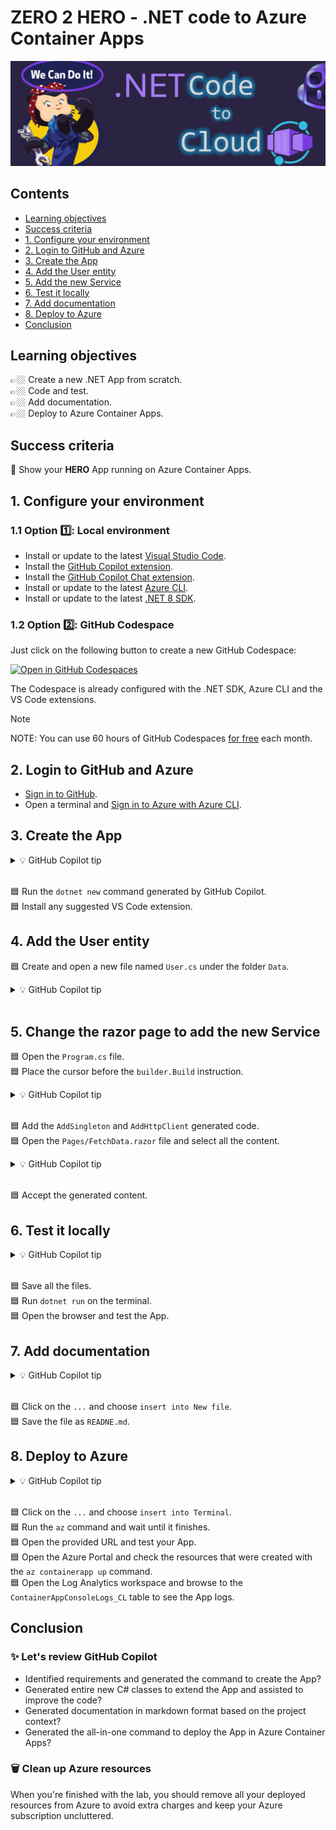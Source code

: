 # ZERO 2 HERO - .NET code to Azure Container Apps

![image](../../media/banners/dotnet-to-aca.PNG)

## Contents
- [Learning objectives](#learning-objectives)
- [Success criteria](#success-criteria)
- [1. Configure your environment](#1-configure-your-environment)
- [2. Login to GitHub and Azure](#2-login-to-github-and-azure)
- [3. Create the App](#3-create-the-app)
- [4. Add the User entity](#4-add-the-user-entity)
- [5. Add the new Service](#5-add-the-new-service)
- [6. Test it locally](#6-test-it-locally)
- [7. Add documentation](#7-add-documentation)
- [8. Deploy to Azure](#8-deploy-to-azure)
- [Conclusion](#conclusion)

## Learning objectives

👉🏼 Create a new .NET App from scratch.  
👉🏼 Code and test.  
👉🏼 Add documentation.  
👉🏼 Deploy to Azure Container Apps.  

## Success criteria

🎯 Show your **HERO** App running on Azure Container Apps.

## 1. Configure your environment

### 1.1 Option 1️⃣: Local environment

- Install or update to the latest [Visual Studio Code](https://code.visualstudio.com/).
- Install the [GitHub Copilot extension](https://code.visualstudio.com/docs/copilot/setup#_step-2-install-the-github-copilot-extension).
- Install the [GitHub Copilot Chat extension](https://marketplace.visualstudio.com/items?itemName=GitHub.copilot-chat).
- Install or update to the latest [Azure CLI](https://learn.microsoft.com/en-us/cli/azure/install-azure-cli).
- Install or update to the latest [.NET 8 SDK](https://dotnet.microsoft.com/en-us/download).

### 1.2 Option 2️⃣: GitHub Codespace
Just click on the following button to create a new GitHub Codespace:

[![Open in GitHub Codespaces](https://github.com/codespaces/badge.svg)](https://codespaces.new/Azure-Samples/zero2hero/tree/main)

The Codespace is already configured with the .NET SDK, Azure CLI and the VS Code extensions.

> [!NOTE]
>
> NOTE: You can use 60 hours of GitHub Codespaces [for free](https://github.com/features/codespaces#pricing) each month.


## 2. Login to GitHub and Azure

- [Sign in to GitHub](https://code.visualstudio.com/docs/copilot/setup#_step-3-sign-in-to-github).
- Open a terminal and [Sign in to Azure with Azure CLI](https://learn.microsoft.com/en-us/cli/azure/authenticate-azure-cli-interactively).

## 3. Create the App

<details>
<summary>💡 GitHub Copilot tip</summary>

> [<img src="../../media/copilot/chat-view.svg" alt="You can access the Chat view via the Activity Bar or by pressing Ctrl+Alt+I" width="250"/>](https://code.visualstudio.com/docs/copilot/copilot-chat#_chat-view)
> 
> `steps to create a .NET blazor server app called HeroBlazorApp in the terminal and include pre-requirements`
</details>
<br/>  

🟦 Run the `dotnet new` command generated by GitHub Copilot.  
🟦 Install any suggested VS Code extension.  

## 4. Add the User entity

🟦 Create and open a new file named `User.cs` under the folder `Data`.  

<details>
<summary>💡 GitHub Copilot tip</summary>

> [<img src="../../media/copilot/inline-chat.svg" alt="You can press Ctrl+I on your keyboard to bring up Copilot inline chat" width="250"/>](https://code.visualstudio.com/docs/copilot/copilot-chat#_inline-chat)
> 
> `create a User class in the HeroBlazorApp.Data namespace with id, name, username, email, phone and website properties and json mapping`
</details>
<br/>  

## 5. Change the razor page to add the new Service

🟦 Open the `Program.cs` file.  
🟦 Place the cursor before the `builder.Build` instruction.  

<details>
<summary>💡 GitHub Copilot tip</summary>

> [<img src="../../media/copilot/inline-chat.svg" alt="You can press Ctrl+I on your keyboard to bring up Copilot inline chat" width="250"/>](https://code.visualstudio.com/docs/copilot/copilot-chat#_inline-chat)
> 
> `add builder for user service singleton and http client`
</details>
<br/>  

🟦 Add the `AddSingleton` and `AddHttpClient` generated code.  
🟦 Open the `Pages/FetchData.razor` file and select all the content.  

<details>
<summary>💡 GitHub Copilot tip</summary>

> [<img src="../../media/copilot/inline-chat.svg" alt="You can press Ctrl+I on your keyboard to bring up Copilot inline chat" width="250"/>](https://code.visualstudio.com/docs/copilot/copilot-chat#_inline-chat)
> 
> `change this razor page with the router /fetchdata that display user information from the user service`
</details>
<br/>  

🟦 Accept the generated content.  

## 6. Test it locally

<details>
<summary>💡 GitHub Copilot tip</summary>

> [<img src="../../media/copilot/chat-view.svg" alt="You can access the Chat view via the Activity Bar or by pressing Ctrl+Alt+I" width="250"/>](https://code.visualstudio.com/docs/copilot/copilot-chat#_chat-view)
> 
> `run my app`
</details>
<br/>  

🟦 Save all the files.  
🟦 Run `dotnet run` on the terminal.  
🟦 Open the browser and test the App.  

## 7. Add documentation

<details>
<summary>💡 GitHub Copilot tip</summary>

> [<img src="../../media/copilot/chat-view.svg" alt="You can access the Chat view via the Activity Bar or by pressing Ctrl+Alt+I" width="250"/>](https://code.visualstudio.com/docs/copilot/copilot-chat#_chat-view)
> 
> `create a readme file in markdown format for this project`
</details>
<br/>  

🟦 Click on the `...` and choose `insert into New file`.  
🟦 Save the file as `READNE.md`.  

## 8. Deploy to Azure

<details>
<summary>💡 GitHub Copilot tip</summary>

> [<img src="../../media/copilot/chat-view.svg" alt="You can access the Chat view via the Activity Bar or by pressing Ctrl+Alt+I" width="250"/>](https://code.visualstudio.com/docs/copilot/copilot-chat#_chat-view)
> 
> `use the az containerapp up command to deploy my app named heroblazorapp with external ingress on an environment named heroenv, a resource group named zero2hero-blazor located in west europe with the source parameter as "."`
</details>
<br/>  

🟦 Click on the `...` and choose `insert into Terminal`.  
🟦 Run the `az` command and wait until it finishes.  
🟦 Open the provided URL and test your App.  
🟦 Open the Azure Portal and check the resources that were created with the `az containerapp up` command.  
🟦 Open the Log Analytics workspace and browse to the `ContainerAppConsoleLogs_CL` table to see the App logs.  

## Conclusion

### ✨ Let's review GitHub Copilot

- Identified requirements and generated the command to create the App?  
- Generated entire new C# classes to extend the App and assisted to improve the code?  
- Generated documentation in markdown format based on the project context?  
- Generated the all-in-one command to deploy the App in Azure Container Apps?  

### 🗑️ Clean up Azure resources

When you're finished with the lab, you should remove all your deployed resources from Azure to avoid extra charges and keep your Azure subscription uncluttered.